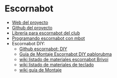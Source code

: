 # Escornabot
* [Web del proyecto](http://escornabot.com/web/)
* [Github del proyecto](https://github.com/escornabot/)
* [Librería para escornabot del club](https://github.com/clubroboticagranada/libreria-arduino-escornabot)
* [Programando escornabot con mbot](http://www.mecatronicalab.es/programando-escornabot-con-mblock/)
* Escornabot DIY:
  * [Github escornabot: DIY](https://github.com/escornabot/escornabot-DIY)
  * [Guía de Montaje Escornabot DIY pablorubma](https://github.com/pablorubma/escornabot-DIY/blob/master/guia-montaje/Guia-montaje-Escornabot-DIY.pdf)
  * [wiki listado de materiales escornabot Brivoi](https://escornabot.org/wiki/index.php/Lista_de_materiales_(Brivoi))
  * [wiki listado de materiales de teclado](https://escornabot.org/wiki/index.php/Anexo:Teclado_(Brivoi))
  * [wiki guía de Montaje](https://escornabot.org/wiki/index.php/Gu%C3%ADa_de_montaje_(Brivoi))
